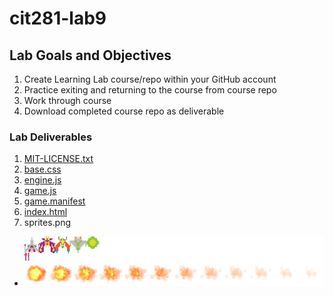 # cit281-lab9

## Lab Goals and Objectives 
1. Create Learning Lab course/repo within your GitHub account
2. Practice exiting and returning to the course from course repo
3. Work through course
4. Download completed course repo as deliverable

### Lab Deliverables
1. [MIT-LICENSE.txt](MIT-LICENSE.txt)
2. [base.css](base.css)
3. [engine.js](engine.js)
4. [game.js](game.js)
5. [game.manifest](game.manifest)
6. [index.html](index.html)
7. sprites.png
- ![sprites.png](sprites.png)
